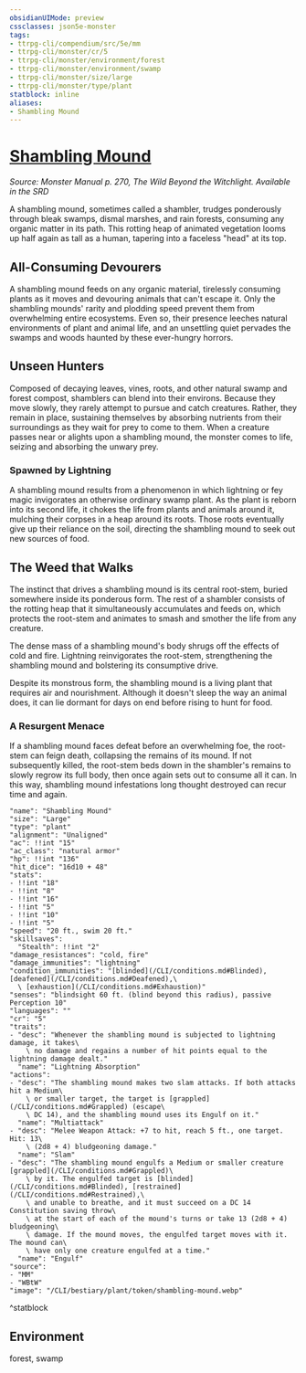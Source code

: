 ```yaml
---
obsidianUIMode: preview
cssclasses: json5e-monster
tags:
- ttrpg-cli/compendium/src/5e/mm
- ttrpg-cli/monster/cr/5
- ttrpg-cli/monster/environment/forest
- ttrpg-cli/monster/environment/swamp
- ttrpg-cli/monster/size/large
- ttrpg-cli/monster/type/plant
statblock: inline
aliases:
- Shambling Mound
---
```

# [Shambling Mound](CLI/bestiary/plant/shambling-mound.md)
*Source: Monster Manual p. 270, The Wild Beyond the Witchlight. Available in the <span title='Systems Reference Document (5.1)'>SRD</span>*  

A shambling mound, sometimes called a shambler, trudges ponderously through bleak swamps, dismal marshes, and rain forests, consuming any organic matter in its path. This rotting heap of animated vegetation looms up half again as tall as a human, tapering into a faceless "head" at its top.

## All-Consuming Devourers

A shambling mound feeds on any organic material, tirelessly consuming plants as it moves and devouring animals that can't escape it. Only the shambling mounds' rarity and plodding speed prevent them from overwhelming entire ecosystems. Even so, their presence leeches natural environments of plant and animal life, and an unsettling quiet pervades the swamps and woods haunted by these ever-hungry horrors.

## Unseen Hunters

Composed of decaying leaves, vines, roots, and other natural swamp and forest compost, shamblers can blend into their environs. Because they move slowly, they rarely attempt to pursue and catch creatures. Rather, they remain in place, sustaining themselves by absorbing nutrients from their surroundings as they wait for prey to come to them. When a creature passes near or alights upon a shambling mound, the monster comes to life, seizing and absorbing the unwary prey.

### Spawned by Lightning

A shambling mound results from a phenomenon in which lightning or fey magic invigorates an otherwise ordinary swamp plant. As the plant is reborn into its second life, it chokes the life from plants and animals around it, mulching their corpses in a heap around its roots. Those roots eventually give up their reliance on the soil, directing the shambling mound to seek out new sources of food.

## The Weed that Walks

The instinct that drives a shambling mound is its central root-stem, buried somewhere inside its ponderous form. The rest of a shambler consists of the rotting heap that it simultaneously accumulates and feeds on, which protects the root-stem and animates to smash and smother the life from any creature.

The dense mass of a shambling mound's body shrugs off the effects of cold and fire. Lightning reinvigorates the root-stem, strengthening the shambling mound and bolstering its consumptive drive.

Despite its monstrous form, the shambling mound is a living plant that requires air and nourishment. Although it doesn't sleep the way an animal does, it can lie dormant for days on end before rising to hunt for food.

### A Resurgent Menace

If a shambling mound faces defeat before an overwhelming foe, the root-stem can feign death, collapsing the remains of its mound. If not subsequently killed, the root-stem beds down in the shambler's remains to slowly regrow its full body, then once again sets out to consume all it can. In this way, shambling mound infestations long thought destroyed can recur time and again.

```statblock
"name": "Shambling Mound"
"size": "Large"
"type": "plant"
"alignment": "Unaligned"
"ac": !!int "15"
"ac_class": "natural armor"
"hp": !!int "136"
"hit_dice": "16d10 + 48"
"stats":
- !!int "18"
- !!int "8"
- !!int "16"
- !!int "5"
- !!int "10"
- !!int "5"
"speed": "20 ft., swim 20 ft."
"skillsaves":
  "Stealth": !!int "2"
"damage_resistances": "cold, fire"
"damage_immunities": "lightning"
"condition_immunities": "[blinded](/CLI/conditions.md#Blinded), [deafened](/CLI/conditions.md#Deafened),\
  \ [exhaustion](/CLI/conditions.md#Exhaustion)"
"senses": "blindsight 60 ft. (blind beyond this radius), passive Perception 10"
"languages": ""
"cr": "5"
"traits":
- "desc": "Whenever the shambling mound is subjected to lightning damage, it takes\
    \ no damage and regains a number of hit points equal to the lightning damage dealt."
  "name": "Lightning Absorption"
"actions":
- "desc": "The shambling mound makes two slam attacks. If both attacks hit a Medium\
    \ or smaller target, the target is [grappled](/CLI/conditions.md#Grappled) (escape\
    \ DC 14), and the shambling mound uses its Engulf on it."
  "name": "Multiattack"
- "desc": "Melee Weapon Attack: +7 to hit, reach 5 ft., one target. Hit: 13\
    \ (2d8 + 4) bludgeoning damage."
  "name": "Slam"
- "desc": "The shambling mound engulfs a Medium or smaller creature [grappled](/CLI/conditions.md#Grappled)\
    \ by it. The engulfed target is [blinded](/CLI/conditions.md#Blinded), [restrained](/CLI/conditions.md#Restrained),\
    \ and unable to breathe, and it must succeed on a DC 14 Constitution saving throw\
    \ at the start of each of the mound's turns or take 13 (2d8 + 4) bludgeoning\
    \ damage. If the mound moves, the engulfed target moves with it. The mound can\
    \ have only one creature engulfed at a time."
  "name": "Engulf"
"source":
- "MM"
- "WBtW"
"image": "/CLI/bestiary/plant/token/shambling-mound.webp"
```
^statblock

## Environment

forest, swamp